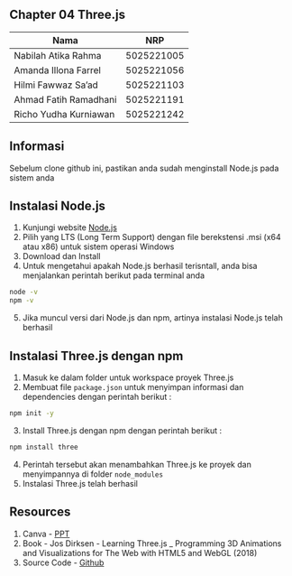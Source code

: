 ## Chapter 04 Three.js

<div align="center">
  
| Nama | NRP | 
| --- | --- |
| Nabilah Atika Rahma | 5025221005 |
| Amanda Illona Farrel | 5025221056 |
| Hilmi Fawwaz Sa’ad | 5025221103 |
| Ahmad Fatih Ramadhani | 5025221191 |
| Richo Yudha Kurniawan | 5025221242 |

</div>

## Informasi
Sebelum clone github ini, pastikan anda sudah menginstall Node.js pada sistem anda

## Instalasi Node.js
1. Kunjungi website [Node.js](https://nodejs.org/id)
2. Pilih yang LTS (Long Term Support) dengan file berekstensi .msi (x64 atau x86) untuk sistem operasi Windows
3. Download dan Install
4. Untuk mengetahui apakah Node.js berhasil terisntall, anda bisa menjalankan perintah berikut pada terminal anda
```bash
node -v
npm -v
```
5. Jika muncul versi dari Node.js dan npm, artinya instalasi Node.js telah berhasil

## Instalasi Three.js dengan npm
1. Masuk ke dalam folder untuk workspace proyek Three.js
2. Membuat file `package.json` untuk menyimpan informasi dan dependencies dengan perintah berikut :
```bash
npm init -y
```
3. Install Three.js dengan npm dengan perintah berikut :
```bash
npm install three
```
4. Perintah tersebut akan menambahkan Three.js ke proyek dan menyimpannya di folder `node_modules`
5. Instalasi Three.js telah berhasil

## Resources

1. Canva - [PPT](https://www.canva.com/design/DAGUXSsvODQ/pww_q5OCj0qHRLvXR4b4pQ/view?utm_content=DAGUXSsvODQ&utm_campaign=designshare&utm_medium=link&utm_source)
2. Book - Jos Dirksen - Learning Three.js _ Programming 3D Animations and Visualizations for The Web with HTML5 and WebGL (2018)
3. Source Code - [Github](https://github.com/josdirksen/learning-threejs-third/tree/master)
